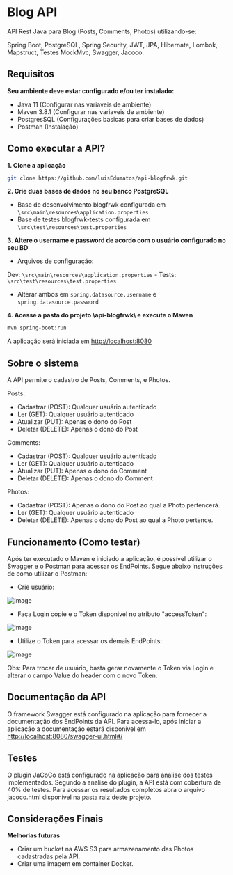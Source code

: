 # Blog API

API Rest Java para Blog (Posts, Comments, Photos) utilizando-se:
 
Spring Boot, PostgreSQL, Spring Security, JWT, JPA, Hibernate, Lombok, Mapstruct, Testes MockMvc, Swagger, Jacoco. 

## Requisitos 

**Seu ambiente deve estar configurado e/ou ter instalado:**

- Java 11 (Configurar nas variaveis de ambiente)
- Maven 3.8.1 (Configurar nas variaveis de ambiente)
- PostgresSQL (Configurações basicas para criar bases de dados)
- Postman (Instalação)

## Como executar a API?

**1. Clone a aplicação**

```bash
git clone https://github.com/luisEdumatos/api-blogfrwk.git
```

**2. Crie duas bases de dados no seu banco PostgreSQL**

- Base de desenvolvimento blogfrwk configurada em `\src\main\resources\application.properties`
- Base de testes blogfrwk-tests configurada em `\src\test\resources\test.properties`

**3. Altere o username e password de acordo com o usuário configurado no seu BD**

+ Arquivos de configuração:
 
Dev: `\src\main\resources\application.properties` - Tests: `\src\test\resources\test.properties`

+ Alterar ambos em `spring.datasource.username` e `spring.datasource.password` 

**4. Acesse a pasta do projeto \api-blogfrwk\ e execute o Maven**

```bash
mvn spring-boot:run
```
A aplicação será iniciada em <http://localhost:8080>

## Sobre o sistema 

A API permite o cadastro de Posts, Comments, e Photos. 

Posts: 
- Cadastrar (POST): Qualquer usuário autenticado 
- Ler (GET): Qualquer usuário autenticado
- Atualizar (PUT): Apenas o dono do Post
- Deletar (DELETE): Apenas o dono do Post

Comments:
- Cadastrar (POST): Qualquer usuário autenticado 
- Ler (GET): Qualquer usuário autenticado
- Atualizar (PUT): Apenas o dono do Comment
- Deletar (DELETE): Apenas o dono do Comment

Photos: 
- Cadastrar (POST): Apenas o dono do Post ao qual a Photo pertencerá.
- Ler (GET): Qualquer usuário autenticado
- Deletar (DELETE): Apenas o dono do Post ao qual a Photo pertence.

## Funcionamento (Como testar)

Após ter executado o Maven e iniciado a aplicação, é possível utilizar o Swagger e o Postman para acessar os EndPoints. 
Segue abaixo instruções de como utilizar o Postman: 

- Crie usuário:
 
![image](https://user-images.githubusercontent.com/32941370/147891784-a25e353f-f663-468f-a89c-4f46d5ebf632.png)

- Faça Login copie e o Token disponivel no atributo "accessToken":

![image](https://user-images.githubusercontent.com/32941370/147891794-8c3ae690-e6ea-43ea-9ca9-d273cd1f3359.png)

- Utilize o Token para acessar os demais EndPoints:

![image](https://user-images.githubusercontent.com/32941370/147891835-f7359df2-ec66-4881-b6a5-7992d3cf0446.png)

Obs: Para trocar de usuário, basta gerar novamente o Token via Login e alterar o campo Value do header com o novo Token. 

## Documentação da API

O framework Swagger está configurado na aplicação para fornecer a documentação dos EndPoints da API. 
Para acessa-lo, após iniciar a aplicação a documentação estará disponível em <http://localhost:8080/swagger-ui.html#/>

## Testes

O plugin JaCoCo está configurado na aplicação para analise dos testes implementados. Segundo a analise do plugin, a API está com cobertura de 40% de testes. 
Para acessar os resultados completos abra o arquivo jacoco.html disponível na pasta raiz deste projeto. 

## Considerações Finais

**Melhorias futuras**

- Criar um bucket na AWS S3 para armazenamento das Photos cadastradas pela API. 
- Criar uma imagem em container Docker. 
